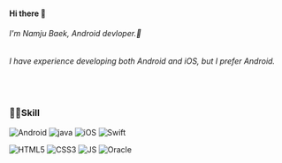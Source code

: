 #### Hi there 👋 

###### I'm Namju Baek, Android devloper.🌱 
###### I have experience developing both Android and iOS, but I prefer Android.
ㅤ

### 🤹‍♀️Skill
![Android](https://img.shields.io/badge/Android-3DDC84?style=flat-square&logo=Android&logoColor=white)&nbsp;![java](https://img.shields.io/badge/java-007396?style=flat-square&logo=java&logoColor=white)&nbsp;![iOS](https://img.shields.io/badge/iOS-000000?style=flat-square&logo=iOS&logoColor=white)&nbsp;![Swift](https://img.shields.io/badge/Swift-FA7343?style=flat-square&logo=Swift&logoColor=white)
   
![HTML5](https://img.shields.io/badge/HTML5-E34F26?style=flat-square&logo=HTML5&logoColor=white)&nbsp;![CSS3](https://img.shields.io/badge/CSS3-1572B6?style=flat-square&logo=CSS3&logoColor=white)&nbsp;![JS](https://img.shields.io/badge/JavaScript-F7DF1E?style=flat-square&logo=JavaScript&logoColor=black)&nbsp;![Oracle](https://img.shields.io/badge/Oracle-F80000?style=flat-square&logo=Oracle&logoColor=white)&nbsp;




<!--
**whitenj0125/whitenj0125** is a ✨ _special_ ✨ repository because its `README.md` (this file) appears on your GitHub profile.

Here are some ideas to get you started:

- 🔭 I’m currently working on ...
- 🌱 I’m currently learning ...
- 👯 I’m looking to collaborate on ...
- 🤔 I’m looking for help with ...
- 💬 Ask me about ...
- 📫 How to reach me: ...
- 😄 Pronouns: ...
- ⚡ Fun fact: ...
-->
